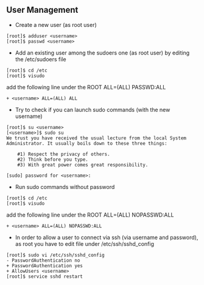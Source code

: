  ## User Management
 
 * Create a new user (as root user)
```
[root]$ adduser <username>
[root]$ passwd <username>
```
* Add an existing user among the sudoers one (as root user) by editing the /etc/sudoers file
```
[root]$ cd /etc
[root]$ visudo 
```
add the following line under the ROOT ALL=(ALL) PASSWD:ALL
```
+ <username> ALL=(ALL) ALL
```
* Try to check if you can launch sudo commands (with the new username)
```
[root]$ su <username>
[<username>]$ sudo su 
We trust you have received the usual lecture from the local System
Administrator. It usually boils down to these three things:

    #1) Respect the privacy of others.
    #2) Think before you type.
    #3) With great power comes great responsibility.

[sudo] password for <username>: 
```
* Run sudo commands without password 
```
[root]$ cd /etc
[root]$ visudo 
```
add the following line under the ROOT ALL=(ALL) NOPASSWD:ALL
```
+ <username> ALL=(ALL) NOPASSWD:ALL
```
* In order to allow a user to connect via ssh (via username and password), as root you have to edit file under /etc/ssh/sshd_config
```
[root]$ sudo vi /etc/ssh/sshd_config
- PasswordAuthentication no
+ PasswordAuthentication yes
+ AllowUsers <username> 
[root]$ service sshd restart
```
